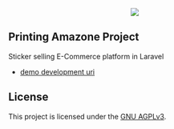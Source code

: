 <p align="center"><img src="http://www.atanudas.com/work_env/printingamazone/images/logo.png"></p>

## Printing Amazone Project

Sticker selling E-Commerce platform in Laravel

- [demo development uri](http://www.atanudas.com/work_env/printing-amazone)

## License

This project is licensed under the [GNU AGPLv3](https://choosealicense.com/licenses/agpl-3.0/).
